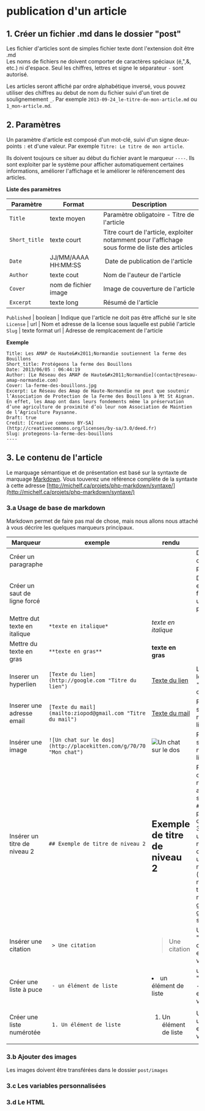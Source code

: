 # publication d'un article

## 1. Créer un fichier .md dans le dossier "post"

Les fichier d'articles sont de simples fichier texte dont l'extension doit être .md  
Les noms de fichiers ne doivent comporter de caractères spéciaux (é,",&, etc.) ni d'espace. Seul
les chiffres, lettres et signe le séparateur `-` sont autorisé.

Les articles seront affiché par ordre alphabétique inversé, vous pouvez utiliser des chiffres au debut de nom du fichier suivi d'un tiret de soulignemement `_`. Par exemple `2013-09-24_le-titre-de-mon-article.md` ou `1_mon-article.md`.

## 2. Paramètres
Un paramètre d'article est composé d'un mot-clé, suivi d'un signe deux-points `:` et d'une valeur. Par exemple `Titre: Le titre de mon article`.

Ils doivent toujours ce situer au début du fichier avant le marqueur `----`. Ils sont exploiter par le système pour afficher automatiquement certaines informations, améliorer l'affichage et le améliorer le référencement des articles.

**Liste des paramètres**

Paramètre | Format | Description
------------- | -------------------- | ---- 
`Title`         | texte moyen          | Paramètre obligatoire - Titre de l'article
`Short_title`   | texte court          | Titre court de l'article, exploiter notamment pour l'affichage sous forme de liste des articles
`Date`          | JJ/MM/AAAA HH:MM:SS  | Date de publication de l'article
`Author`        | texte	cout            | Nom de l'auteur de l'article
`Cover`         | nom de fichier image | Image de couverture de l'article
`Excerpt`       | texte long           | Résumé de l'article 	

`Published`			| boolean		| Indique que l'article ne doit pas être affiché sur le site
`License`		| url					| Nom et adresse de la license sous laquelle est publié l'article
`Slug`			| texte format url		| Adresse de remplcacement de l'article

**Exemple**

	Title: Les AMAP de Haute&#x2011;Normandie soutiennent la ferme des Bouillons
	Short_title: Protégeons la ferme des Bouillons
	Date: 2013/06/05 : 06:44:19
	Author: [Le Réseau des AMAP de Haute&#x2011;Normandie](contact@reseau-amap-normandie.com)
	Cover: la-ferme-des-bouillons.jpg
	Excerpt: Le Réseau des Amap de Haute-Normandie ne peut que soutenir l’Association de Protection de la Ferme des Bouillons à Mt St Aignan. En effet, les Amap ont dans leurs fondements même la préservation d’une agriculture de proximité d’où leur nom Association de Maintien de l’Agriculture Paysanne.
	Draft: true
	Credit: [Creative commons BY-SA](http://creativecommons.org/licenses/by-sa/3.0/deed.fr)
	Slug: protegeons-la-ferme-des-bouillons
	----


## 3. Le contenu de l'article
Le marquage sémantique et de présentation est basé sur la syntaxte de marquage [Markdown](http://daringfireball.net/projects/markdown/).
Vous touverez une référence complète de la syntaxte à cette adresse [http://michelf.ca/projets/php-markdown/syntaxe/](http://michelf.ca/projets/php-markdown/syntaxe/)

### 3.a Usage de base de markdown
Markdown permet de faire pas mal de chose, mais nous allons nous attaché à vous décrire les quelques marqueurs principaux.

Marqueur                       | exemple | rendu | description 
--- | --- | --- | --- 
Créer un paragraphe          | | | Deux sauts de paragraphe
Créer un saut de ligne forcé | | | Deux espaces en fin de ligne + un aut de paragraphe
Mettre dut texte en italique | `*texte en italique*` | *texte en italique* | 
Mettre du texte en gras      | `**texte en gras**` | **texte en gras** |
Inserer un hyperlien         | `[Texte du lien](http://google.com "Titre du lien")` | [Texte du lien](http://google.com "Titre du lien") | Le texte `[]` et le titre du lien `""`sont optionnels
Inserer une adresse email    | `[Texte du mail](mailto:ziopod@gmail.com "Titre du mail")` | [Texte du mail](mailto:ziopod@gmail.com "Titre du mail")| Règles similaire au marqueur de lien
Insérer une image            | `![Un chat sur le dos](http://placekitten.com/g/70/70 "Mon chat")` | ![Un chat sur le dos](http://placekitten.com/g/70/70 "Mon chat")| Règles similaire au marqueur de lien
Insérer un titre de niveau 2 | `## Exemple de titre de niveau 2`| <h2>Exemple de titre de niveau 2</h2> | Pour diminuer le niveau, ajouter des signes dièse `#`, 2 dièses pour un titre de niveau 2, 3 dièses pour un titre de niveau 3, 4 dièses pour un titre de niveau 4, etc. (jusqu'au niveau 6). Le titre de niveau 1 est généralement géré par le système
Insérer une citation         | ` > Une citation` | <blockquote>Une citation</blockquote> | Un signe "plus grand que" `>` + un espace + vptre texte
Créer une liste à puce       | ` - un élément de liste` | <li>un élément de liste</li> | un signe "séparateur" `-` + un espace + votre texte
Créer une liste numérotée    |` 1. Un élément de liste` | <ol><li>Un élément de liste</li></ol> | Un chiffre + un point + un espace + votre texte


### 3.b Ajouter des images
Les images doivent être transférées dans le dossier `post/images`

### 3.c Les variables personnalisées

### 3.d Le HTML



